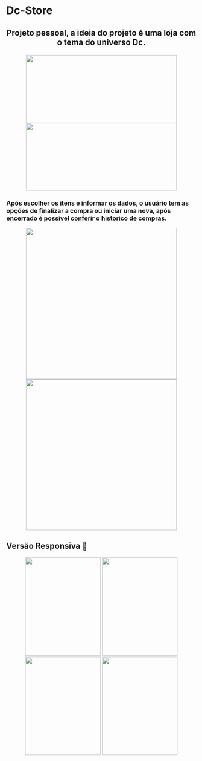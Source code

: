 # Dc-Store

## <p align="center">Projeto pessoal, a ideia do projeto é uma loja com o tema do universo Dc.</p>


<div align="center">
  <img src="https://user-images.githubusercontent.com/102191587/204867577-beb17d12-f471-4dc6-90bf-1ae024095e0b.png" width="400px" height="180px" />
   <img src="https://user-images.githubusercontent.com/102191587/204875585-7c0b5d74-192f-4f0a-831a-00755fa78478.png"  width="400px"  height="179px"/>
</div>

### Após escolher os itens e informar os dados, o usuário tem as opções de finalizar a compra ou iniciar uma nova, após encerrado é possivel conferir o historico de compras.

<div align="center">
     <img src="https://user-images.githubusercontent.com/102191587/204867590-da7836bb-d68a-4d5d-b2ed-343df9da0b3c.png" width="400px" />
   <img src="https://user-images.githubusercontent.com/102191587/204867591-dd6c4bcd-1e11-42a1-9860-81078dd19ea0.png"  width="400px"/>
</div>

## Versão Responsiva 📱

<div align="center">
  <img src="https://user-images.githubusercontent.com/102191587/204876625-a39785a8-1887-4354-b0f5-2469c55fc84d.png" width="200px" height="260px" />
   <img src="https://user-images.githubusercontent.com/102191587/204872054-d9a3dd55-3c29-4254-a49e-c1bed79efc80.png"  width="200px" height="260px" />
   <img src="https://user-images.githubusercontent.com/102191587/204872056-5709a0fd-8750-4938-b13e-dd63e7ac9e91.png" width="200px" height="260px" />
   <img src="https://user-images.githubusercontent.com/102191587/204872059-4b504789-446f-43a3-9e12-14fa132af814.png"  width="200px" height="260px"/>
</div>

